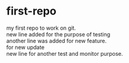 # first-repo
my first repo to  work on git.
<br>
new line added for the purpose of testing
<br>
another line was added for new feature.
<br>
for new update
<br>
new line for  another test and monitor purpose.
